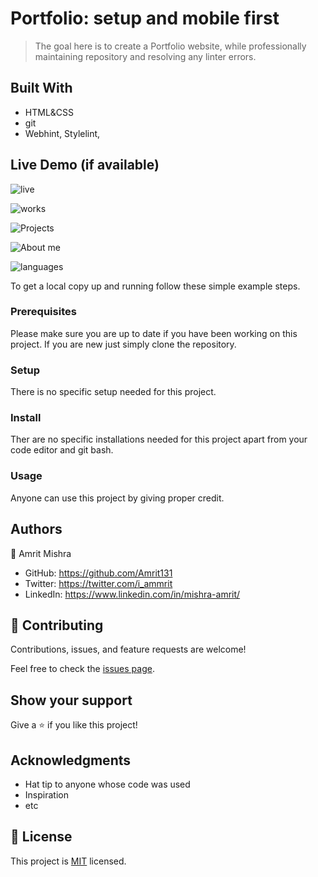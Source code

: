 # Portfolio: setup and mobile first

> The goal here is to create a Portfolio website, while professionally maintaining repository and resolving any linter errors.


## Built With

- HTML&CSS
- git
- Webhint, Stylelint, 


## Live Demo (if available)

![live](https://user-images.githubusercontent.com/87594100/191726785-f64c4290-40a4-4ca6-8914-df6d5bdfc9cf.png)

![works](https://user-images.githubusercontent.com/87594100/192111035-ce120ac5-4bd2-4429-9220-74facaa3ab8f.png)

![Projects](https://user-images.githubusercontent.com/87594100/192110918-52300f8a-7e7e-4398-bd2c-43c8d3dba7f4.png)

![About me](https://user-images.githubusercontent.com/87594100/192110921-2f436999-8713-4160-85f5-eca250256caa.png)

![languages](https://user-images.githubusercontent.com/87594100/192110953-84ed04df-1d72-430e-82d7-2a0e92058d56.png)

To get a local copy up and running follow these simple example steps.

### Prerequisites
Please make sure you are up to date if you have been working on this project. If you are new just simply clone the repository.
### Setup
There is no specific setup needed for this project.
### Install
Ther are no specific installations needed for this project apart from your code editor and git bash.
### Usage
Anyone can use this project by giving proper credit.




## Authors

👤 Amrit Mishra

- GitHub: https://github.com/Amrit131
- Twitter:  https://twitter.com/i_ammrit
- LinkedIn: https://www.linkedin.com/in/mishra-amrit/


## 🤝 Contributing

Contributions, issues, and feature requests are welcome!

Feel free to check the [issues page](../../issues/).

## Show your support

Give a ⭐️ if you like this project!

## Acknowledgments

- Hat tip to anyone whose code was used
- Inspiration
- etc

## 📝 License

This project is [MIT](./LICENSE) licensed.
